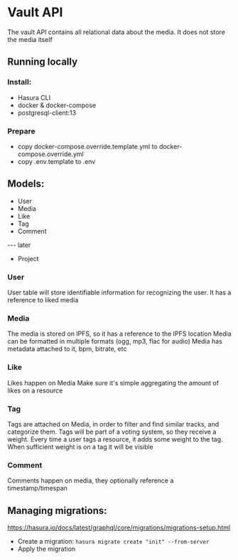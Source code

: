 # Vault API

The vault API contains all relational data about the media. It does not store the media itself

## Running locally

### Install:
- Hasura CLI
- docker & docker-compose
- postgresql-client:13

### Prepare
- copy docker-compose.override.template.yml to docker-compose.override.yml
- copy .env.template to .env


## Models:
- User
- Media
- Like
- Tag
- Comment

--- later
- Project

### User
User table will store identifiable information for recognizing the user.
It has a reference to liked media

### Media
The media is stored on IPFS, so it has a reference to the IPFS location
Media can be formatted in multiple formats (ogg, mp3, flac for audio)
Media has metadata attached to it, bpm, bitrate, etc

### Like
Likes happen on Media
Make sure it's simple aggregating the amount of likes on a resource

### Tag
Tags are attached on Media, in order to filter and find similar tracks, and categorize them.
Tags will be part of a voting system, so they receive a weight.
Every time a user tags a resource, it adds some weight to the tag. When sufficient weight is on a tag it will be visible

### Comment
Comments happen on media, they optionally reference a timestamp/timespan

## Managing migrations:

https://hasura.io/docs/latest/graphql/core/migrations/migrations-setup.html

- Create a migration:
  `hasura migrate create "init" --from-server`
- Apply the migration